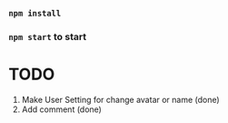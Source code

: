 ### `npm install`
### `npm start` to start

# TODO
1. Make User Setting for change avatar or name (done)
2. Add comment (done)
